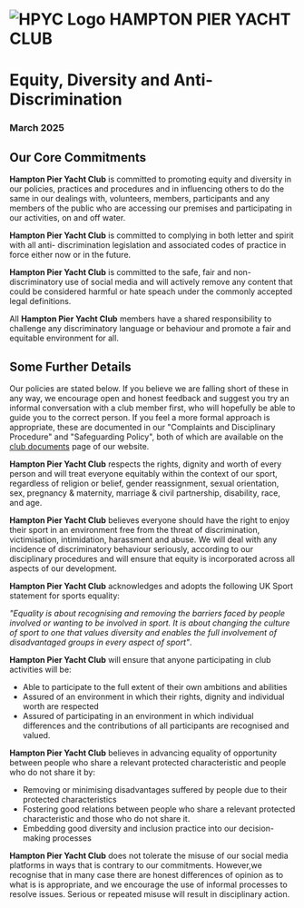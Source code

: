 ![HPYC Logo](https://www.hpyc.org.uk/flag2.png) HAMPTON PIER YACHT CLUB
============

Equity, Diversity and Anti-Discrimination
=======================

### March 2025

## Our Core Commitments 

**Hampton Pier Yacht Club** is committed to promoting equity and diversity in our 
policies, practices and procedures and in influencing others to do the same in our dealings with, 
volunteers, members, participants and any members of the public who are 
accessing our premises and participating in our activities, on and off water.

**Hampton Pier Yacht Club** is committed to complying in both letter and spirit with all anti-
discrimination legislation and associated codes of practice in force either now or in the future.

**Hampton Pier Yacht Club** is committed to the safe, fair and non-discriminatory use 
of social media and will actively remove any content that could be considered harmful or 
hate speach under the commonly accepted legal definitions. 

All **Hampton Pier Yacht Club** members have a shared responsibility to challenge any 
discriminatory language or behaviour and promote a fair and equitable environment for all. 

## Some Further Details 

Our policies are stated below. If you believe we are falling short of these in any way,
we encourage open and honest feedback and suggest you try an informal conversation with a club member first, who 
will hopefully be able to guide you to the correct person. If you feel a more formal 
approach is appropriate, these are documented in our "Complaints and Disciplinary Procedure" 
and "Safeguarding Policy", both of which are available on the [club documents](https://www.hpyc.org.uk/the-club/documents)
page of our website.

**Hampton Pier Yacht Club** respects the rights, dignity and worth of every person and will 
treat everyone equitably within the context of our sport, regardless of religion or belief, 
gender reassignment, sexual orientation, sex, pregnancy & maternity, marriage & civil 
partnership, disability, race, and age. 

**Hampton Pier Yacht Club** believes everyone should have  the right to enjoy their sport 
in an environment free from the threat of discrimination, victimisation, intimidation, 
harassment and abuse. We will deal with any incidence of discriminatory behaviour 
seriously, according to our disciplinary procedures and will ensure that equity is 
incorporated across all aspects of our development.  

**Hampton Pier Yacht Club** acknowledges and adopts the following UK Sport statement for 
sports equality: 

_"Equality is about recognising and removing the barriers faced by people involved or wanting to be involved in sport. 
It is about changing the culture of sport to one that values diversity and enables the full involvement of disadvantaged 
groups in every aspect of sport"_.

**Hampton Pier Yacht Club**  will ensure that anyone participating in club activities will be: 

* Able to participate to the full extent of their own ambitions and abilities  
* Assured of an environment in which their rights, dignity and individual worth are respected 
* Assured of participating in an environment in which individual differences and the contributions of all participants are recognised and valued. 

**Hampton Pier Yacht Club** believes in advancing equality of opportunity between people who share a relevant protected 
characteristic and people who do not share it by: 

* Removing or minimising disadvantages suffered by people due to their protected characteristics 
* Fostering good relations between people who share a relevant protected characteristic and those who do not share it. 
* Embedding good diversity and inclusion practice into our decision-making processes 

**Hampton Pier Yacht Club** does not tolerate the misuse of our social media platforms 
in ways that is contrary to our commitments. However,we recognise that in many case there are honest differences 
of opinion as to what is is appropriate, and we encourage the use of informal processes to resolve issues. 
Serious or repeated misuse will result in disciplinary action.
